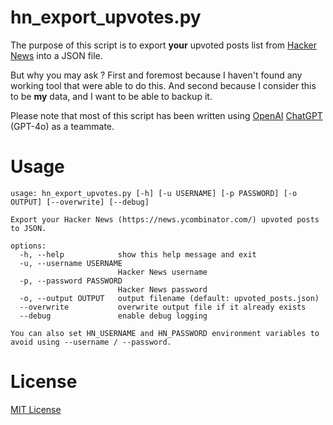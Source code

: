 # hn_export_upvotes.py

The purpose of this script is to export **your** upvoted posts list from [Hacker News](https://news.ycombinator.com/) into a JSON file.

But why you may ask ? First and foremost because I haven't found any working tool that were able to do this. And second because I consider this to be **my** data, and I want to be able to backup it.

Please note that most of this script has been written using [OpenAI](https://openai.com/) [ChatGPT](https://chatgpt.com/) (GPT-4o) as a teammate.

# Usage

```shell
usage: hn_export_upvotes.py [-h] [-u USERNAME] [-p PASSWORD] [-o OUTPUT] [--overwrite] [--debug]

Export your Hacker News (https://news.ycombinator.com/) upvoted posts to JSON.

options:
  -h, --help            show this help message and exit
  -u, --username USERNAME
                        Hacker News username
  -p, --password PASSWORD
                        Hacker News password
  -o, --output OUTPUT   output filename (default: upvoted_posts.json)
  --overwrite           overwrite output file if it already exists
  --debug               enable debug logging

You can also set HN_USERNAME and HN_PASSWORD environment variables to avoid using --username / --password.
```

# License

[MIT License](./LICENSE)
